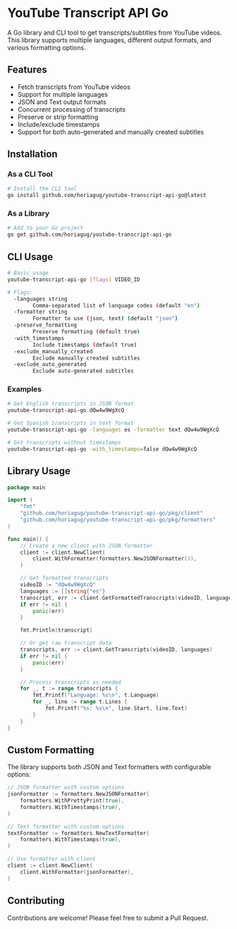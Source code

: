 # YouTube Transcript API Go

A Go library and CLI tool to get transcripts/subtitles from YouTube videos. This library supports multiple languages, different output formats, and various formatting options.

## Features

- Fetch transcripts from YouTube videos
- Support for multiple languages
- JSON and Text output formats
- Concurrent processing of transcripts
- Preserve or strip formatting
- Include/exclude timestamps
- Support for both auto-generated and manually created subtitles

## Installation

### As a CLI Tool

```bash
# Install the CLI tool
go install github.com/horiagug/youtube-transcript-api-go@latest
```

### As a Library

```bash
# Add to your Go project
go get github.com/horiagug/youtube-transcript-api-go
```

## CLI Usage

```bash
# Basic usage
youtube-transcript-api-go [flags] VIDEO_ID

# Flags:
  -languages string
        Comma-separated list of language codes (default "en")
  -formatter string
        Formatter to use (json, text) (default "json")
  -preserve_formatting
        Preserve formatting (default true)
  -with_timestamps
        Include timestamps (default true)
  -exclude_manually_created
        Exclude manually created subtitles
  -exclude_auto_generated
        Exclude auto-generated subtitles
```

### Examples

```bash
# Get English transcripts in JSON format
youtube-transcript-api-go dQw4w9WgXcQ

# Get Spanish transcripts in text format
youtube-transcript-api-go -languages es -formatter text dQw4w9WgXcQ

# Get transcripts without timestamps
youtube-transcript-api-go -with_timestamps=false dQw4w9WgXcQ
```

## Library Usage

```go
package main

import (
    "fmt"
    "github.com/horiagug/youtube-transcript-api-go/pkg/client"
    "github.com/horiagug/youtube-transcript-api-go/pkg/formatters"
)

func main() {
    // Create a new client with JSON formatter
    client := client.NewClient(
        client.WithFormatter(formatters.NewJSONFormatter()),
    )

    // Get formatted transcripts
    videoID := "dQw4w9WgXcQ"
    languages := []string{"en"}
    transcript, err := client.GetFormattedTranscripts(videoID, languages, true)
    if err != nil {
        panic(err)
    }

    fmt.Println(transcript)

    // Or get raw transcript data
    transcripts, err := client.GetTranscripts(videoID, languages)
    if err != nil {
        panic(err)
    }

    // Process transcripts as needed
    for _, t := range transcripts {
        fmt.Printf("Language: %s\n", t.Language)
        for _, line := range t.Lines {
            fmt.Printf("%s: %s\n", line.Start, line.Text)
        }
    }
}
```

## Custom Formatting

The library supports both JSON and Text formatters with configurable options:

```go
// JSON formatter with custom options
jsonFormatter := formatters.NewJSONFormatter(
    formatters.WithPrettyPrint(true),
    formatters.WithTimestamps(true),
)

// Text formatter with custom options
textFormatter := formatters.NewTextFormatter(
    formatters.WithTimestamps(true),
)

// Use formatter with client
client := client.NewClient(
    client.WithFormatter(jsonFormatter),
)
```

## Contributing

Contributions are welcome! Please feel free to submit a Pull Request.

